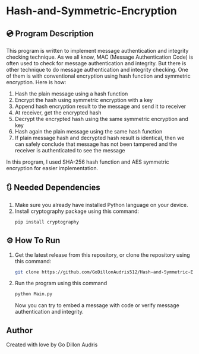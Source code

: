 # Hash-and-Symmetric-Encryption

## 💿 Program Description 
This program is written to implement message authentication and integrity checking technique. As we all know, MAC (Message Authentication Code) is often used to check for message authentication and integrity. But there is other technique to do message authentication and integrity checking. One of them is with conventional encryption using hash function and symmetric encryption. Here is how:

1. Hash the plain message using a hash function
2. Encrypt the hash using symmetric encryption with a key
3. Append hash encryption result to the message and send it to receiver
4. At receiver, get the encrypted hash
5. Decrypt the encrypted hash using the same symmetric encryption and key
6. Hash again the plain message using the same hash function
7. If plain message hash and decrypted hash result is identical, then we can safely conclude that message has not been tampered and the receiver is authenticated to see the message

In this program, I used SHA-256 hash function and AES symmetric encryption for easier implementation.

## 🔃 Needed Dependencies

1. Make sure you already have installed Python language on your device.
2. Install cryptography package using this command:
    ``` bash
    pip install cryptography
    ```

## ⚙️ How To Run
1. Get the latest release from this repository, or clone the repository using this command:
    ``` bash
    git clone https://github.com/GoDillonAudris512/Hash-and-Symmetric-Encryption.git
    ```
2. Run the program using this command
    ``` bash
    python Main.py
    ```
    Now you can try to embed a message with code or verify message authentication and integrity.

## Author
Created with love by Go Dillon Audris